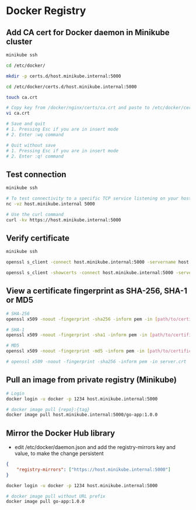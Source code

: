 # Docker Registry

## Add CA cert for Docker daemon in Minikube cluster
``` bash
minikube ssh

cd /etc/docker/

mkdir -p certs.d/host.minikube.internal:5000

cd /etc/docker/certs.d/host.minikube.internal:5000

touch ca.crt

# Copy key from /docker/nginx/certs/ca.crt and paste to /etc/docker/certs.d/host.minikube.internal:5000/ca.crt file
vi ca.crt

# Save and quit
# 1. Pressing Esc if you are in insert mode
# 2. Enter :wq command

# Quit without save
# 1. Pressing Esc if you are in insert mode
# 2. Enter :q! command
```

## Test connection
``` bash
minikube ssh

# To test connectivity to a specific TCP service listening on your host
nc -vz host.minikube.internal 5000

# Use the curl command
curl -kv https://host.minikube.internal:5000
```

## Verify certificate
``` bash
minikube ssh

openssl s_client -connect host.minikube.internal:5000 -servername host.minikube.internal -showcerts </dev/null

openssl s_client -showcerts -connect host.minikube.internal:5000 -servername host.minikube.internal </dev/null |  sed -ne '/-BEGIN CERTIFICATE-/,/-END CERTIFICATE-/p' > certificate.pem
```

## View a certificate fingerprint as SHA-256, SHA-1 or MD5
``` bash
# SHA-256
openssl x509 -noout -fingerprint -sha256 -inform pem -in [path/to/certificate-file.crt]

# SHA-1
openssl x509 -noout -fingerprint -sha1 -inform pem -in [path/to/certificate-file.crt]

# MD5
openssl x509 -noout -fingerprint -md5 -inform pem -in [path/to/certificate-file.crt]

# openssl x509 -noout -fingerprint -sha256 -inform pem -in server.crt
```

## Pull an image from private registry (Minikube)
``` bash
# Login
docker login -u docker -p 1234 host.minikube.internal:5000

# docker image pull {repo}:{tag} 
docker image pull host.minikube.internal:5000/go-app:1.0.0
```

## Mirror the Docker Hub library
- edit /etc/docker/daemon.json and add the registry-mirrors key and value, to make the change persistent
``` json
{
    "registry-mirrors": ["https://host.minikube.internal:5000"]
}
```

``` bash
docker login -u docker -p 1234 host.minikube.internal:5000

# docker image pull without URL prefix
docker image pull go-app:1.0.0
```